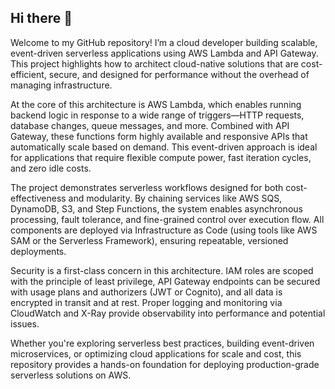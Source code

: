 ## Hi there 👋

Welcome to my GitHub repository! I’m a cloud developer building scalable, event-driven serverless applications using AWS Lambda and API Gateway. This project highlights how to architect cloud-native solutions that are cost-efficient, secure, and designed for performance without the overhead of managing infrastructure.

At the core of this architecture is AWS Lambda, which enables running backend logic in response to a wide range of triggers—HTTP requests, database changes, queue messages, and more. Combined with API Gateway, these functions form highly available and responsive APIs that automatically scale based on demand. This event-driven approach is ideal for applications that require flexible compute power, fast iteration cycles, and zero idle costs.

The project demonstrates serverless workflows designed for both cost-effectiveness and modularity. By chaining services like AWS SQS, DynamoDB, S3, and Step Functions, the system enables asynchronous processing, fault tolerance, and fine-grained control over execution flow. All components are deployed via Infrastructure as Code (using tools like AWS SAM or the Serverless Framework), ensuring repeatable, versioned deployments.

Security is a first-class concern in this architecture. IAM roles are scoped with the principle of least privilege, API Gateway endpoints can be secured with usage plans and authorizers (JWT or Cognito), and all data is encrypted in transit and at rest. Proper logging and monitoring via CloudWatch and X-Ray provide observability into performance and potential issues.

Whether you're exploring serverless best practices, building event-driven microservices, or optimizing cloud applications for scale and cost, this repository provides a hands-on foundation for deploying production-grade serverless solutions on AWS.


